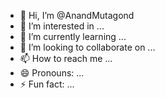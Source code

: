- 👋 Hi, I’m @AnandMutagond
- 👀 I’m interested in ...
- 🌱 I’m currently learning ...
- 💞️ I’m looking to collaborate on ...
- 📫 How to reach me ...
- 😄 Pronouns: ...
- ⚡ Fun fact: ...

<!---
AnandMutagond/AnandMutagond is a ✨ special ✨ repository because its `README.md` (this file) appears on your GitHub profile.
You can click the Preview link to take a look at your changes.
--->
